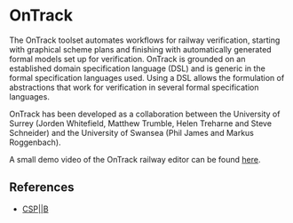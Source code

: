 # OnTrack

The OnTrack toolset automates workflows for railway verification, starting with graphical scheme plans and finishing with automatically generated formal models set up for verification. OnTrack is grounded on an established domain specification language (DSL) and is generic in the formal specification languages used. Using a DSL allows the formulation of abstractions that work for verification in several formal specification languages.

OnTrack has been developed as a collaboration between the University of Surrey (Jorden Whitefield, Matthew Trumble, Helen Treharne and Steve Schneider) and the University of Swansea (Phil James and Markus Roggenbach).

A small demo video of the OnTrack railway editor can be found [here](http://www.cs.swan.ac.uk/~csmarkus/ProcessesAndData/sites/default/files/uploads/videos/newconnector.ogv).

## References

* [CSP||B](http://csp-b.org/)